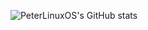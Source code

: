 ![PeterLinuxOS's GitHub stats](https://github-readme-stats.vercel.app/api?username=PeterLinuxOS&show_icons=true&theme=radical)
